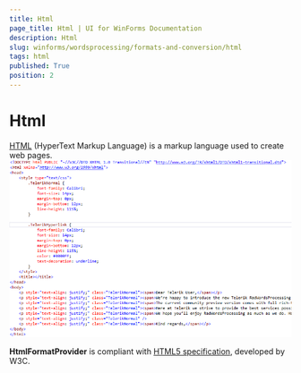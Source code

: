 ```yaml
---
title: Html
page_title: Html | UI for WinForms Documentation
description: Html
slug: winforms/wordsprocessing/formats-and-conversion/html
tags: html
published: True
position: 2
---
```


# Html



[HTML](http://en.wikipedia.org/wiki/HTML)
        (HyperText Markup Language) is a markup language used to create web pages.
      ![wordsprocessing-formats-and-conversion-html 001](images/wordsprocessing-formats-and-conversion-html001.png)

__HtmlFormatProvider__ is compliant with
        [HTML5 specification](http://www.w3.org/TR/html5/), developed by W3C.
      
